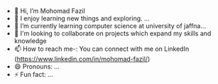 - 👋 Hi, I’m Mohomad Fazil
- 👀 I enjoy learning new things and exploring. ...
- 🌱 I’m currently learning computer science at university of jaffna...
- 💞️ I'm looking to collaborate on projects which expand my skills and knowledge
- 📫 How to reach me-: You can connect with me on LinkedIn (https://www.linkedin.com/in/mohomad-fazil/)
- 😄 Pronouns: ...
- ⚡ Fun fact: ...

<!---
Fazilfareed/Fazilfareed is a ✨ special ✨ repository because its `README.md` (this file) appears on your GitHub profile.
You can click the Preview link to take a look at your changes.
--->
